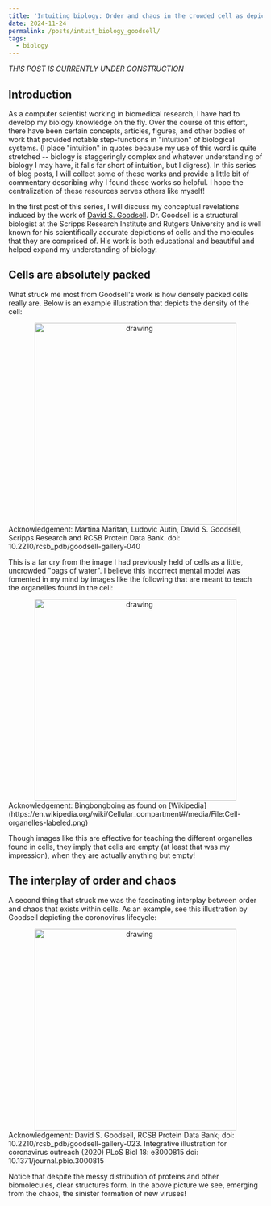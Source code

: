 ```yaml
---
title: 'Intuiting biology: Order and chaos in the crowded cell as depicted in the works of David S. Goodsell'
date: 2024-11-24
permalink: /posts/intuit_biology_goodsell/
tags:
  - biology
---
```


_THIS POST IS CURRENTLY UNDER CONSTRUCTION_

Introduction
------------

As a computer scientist working in biomedical research, I have had to develop my biology knowledge on the fly. Over the course of this effort, there have been certain concepts, articles, figures, and other bodies of work that provided notable step-functions in "intuition" of biological systems. (I place "intuition" in quotes because my use of this word is quite stretched -- biology is staggeringly complex and whatever understanding of biology I may have, it falls far short of intuition, but I digress). In this series of blog posts, I will collect some of these works and provide a little bit of commentary describing why I found these works so helpful. I hope the centralization of these resources serves others like myself!

In the first post of this series, I will discuss my conceptual revelations induced by the work of [David S. Goodsell](https://en.wikipedia.org/wiki/David_Goodsell). Dr. Goodsell is a structural biologist at the Scripps Research Institute and Rutgers University and is well known for his scientifically accurate depictions of cells and the molecules that they are comprised of. His work is both educational and beautiful and helped expand my understanding of biology.

Cells are absolutely packed
---------------------------

What struck me most from Goodsell's work is how densely packed cells really are. Below is an example illustration that depicts the density of the cell:

<center><img src="https://cdn.rcsb.org/pdb101/goodsell/tif/model-of-a-mycoplasma-cell.tif" alt="drawing" width="400"/></center>
Acknowledgement: Martina Maritan, Ludovic Autin, David S. Goodsell, Scripps Research and RCSB Protein Data Bank. doi: 10.2210/rcsb_pdb/goodsell-gallery-040

This is a far cry from the image I had previously held of cells as a little, uncrowded "bags of water". I believe this incorrect mental model was fomented in my mind by images like the following that are meant to teach the organelles found in the cell:

<center><img src="https://upload.wikimedia.org/wikipedia/commons/4/4b/Cell-organelles-labeled.png" alt="drawing" width="400"/></center>
Acknowledgement: Bingbongboing as found on [Wikipedia](https://en.wikipedia.org/wiki/Cellular_compartment#/media/File:Cell-organelles-labeled.png)

Though images like this are effective for teaching the different organelles found in cells, they imply that cells are empty (at least that was my impression), when they are actually anything but empty!

The interplay of order and chaos
--------------------------------

A second thing that struck me was the fascinating interplay between order and chaos that exists within cells. As an example, see this illustration by Goodsell depicting the coronovirus lifecycle:

<center><img src="https://cdn.rcsb.org/pdb101/goodsell/png-800/coronavirus-life-cycle.png" alt="drawing" width="400"/></center>
Acknowledgement: David S. Goodsell, RCSB Protein Data Bank; doi: 10.2210/rcsb_pdb/goodsell-gallery-023. Integrative illustration for coronavirus outreach (2020) PLoS Biol 18: e3000815 doi: 10.1371/journal.pbio.3000815

Notice that despite the messy distribution of proteins and other biomolecules, clear structures form. In the above picture we see, emerging from the chaos, the sinister formation of new viruses! 



